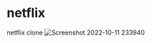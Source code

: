 # netflix
netflix clone
![Screenshot 2022-10-11 233940](https://user-images.githubusercontent.com/82210881/195171029-017efd41-9a4f-485c-9325-5c4d88b7b24e.png)
